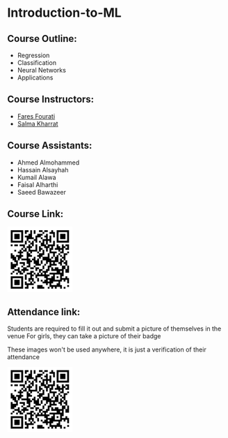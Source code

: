 # Introduction-to-ML

## Course Outline:

- Regression
- Classification
- Neural Networks
- Applications

## Course Instructors:

- [Fares Fourati](https://fouratifares.github.io/faresfourati.github.io/)
- [Salma Kharrat](https://salmakh1.github.io/salma_kharrat/)

## Course Assistants:

- Ahmed Almohammed
- Hassain Alsayhah
- Kumail Alawa
- Faisal Alharthi
- Saeed Bawazeer

## Course Link: 

<img src="Images/qr-code.png" width="150" height="150">


## Attendance link:
Students are required to fill it out and submit a picture of themselves in the venue
For girls, they can take a picture of their badge 

These images won't be used anywhere, it is just a verification of their attendance

<img src="Images/qr-code.png" width="150" height="150">


